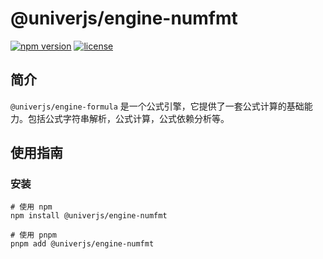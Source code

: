 # @univerjs/engine-numfmt

[![npm version](https://img.shields.io/npm/v/@univerjs/engine-numfmt)](https://npmjs.org/package/@univerjs/engine-numfmt)
[![license](https://img.shields.io/npm/l/@univerjs/engine-numfmt)](https://img.shields.io/npm/l/@univerjs/engine-numfmt)

## 简介

`@univerjs/engine-formula` 是一个公式引擎，它提供了一套公式计算的基础能力。包括公式字符串解析，公式计算，公式依赖分析等。

## 使用指南

### 安装

```shell
# 使用 npm
npm install @univerjs/engine-numfmt

# 使用 pnpm
pnpm add @univerjs/engine-numfmt
```
